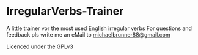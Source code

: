 IrregularVerbs-Trainer
======================

A little trainer vor the most used English irregular verbs
For questions and feedback pls write me an eMail to michaelbrunner88@gmail.com



Licenced under the GPLv3
